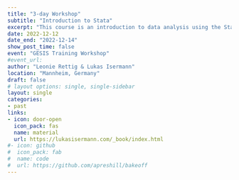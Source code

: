 ```yaml
---
title: "3-day Workshop"
subtitle: "Introduction to Stata"
excerpt: "This course is an introduction to data analysis using the Stata. The course aims to demonstrate how to manipulate data, as well as generate, present and visualise statistical results."
date: 2022-12-12
date_end: "2022-12-14"
show_post_time: false
event: "GESIS Training Workshop"
#event_url: 
author: "Leonie Rettig & Lukas Isermann"
location: "Mannheim, Germany"
draft: false
# layout options: single, single-sidebar
layout: single
categories:
- past
links:
- icon: door-open
  icon_pack: fas
  name: material
  url: https://lukasisermann.com/_book/index.html
#- icon: github
#  icon_pack: fab
#  name: code
#  url: https://github.com/apreshill/bakeoff
---
```


